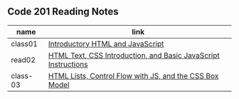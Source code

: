 ## Code 201 Reading Notes

| name | link |
| ----------- | ----------- |
| class01 | [ Introductory HTML and JavaScript ](class-01.md) |
| read02 | [ HTML Text, CSS Introduction, and Basic JavaScript Instructions ](class-02.md) |
| class-03 |[  HTML Lists, Control Flow with JS, and the CSS Box Model](class-03.md) |
